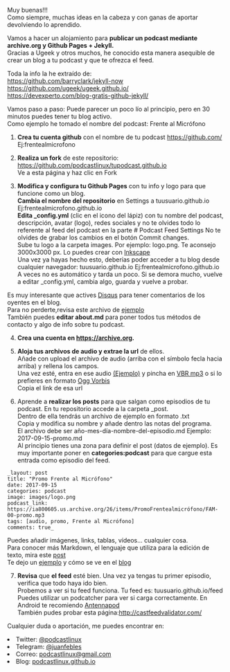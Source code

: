 Muy buenas!!!  
Como siempre, muchas ideas en la cabeza y con ganas de aportar devolviendo lo aprendido.

Vamos a hacer un alojamiento para **publicar un podcast mediante archive.org y Github Pages + Jekyll.**    
Gracias a Ugeek y otros muchos, he conocido esta manera asequible de crear un blog a tu podcast y que te ofrezca el feed.

Toda la info la he extraído de:  
<https://github.com/barryclark/jekyll-now>  
<https://github.com/ugeek/ugeek.github.io/>  
<https://devexperto.com/blog-gratis-github-jekyll/>

Vamos paso a paso: Puede parecer un poco lío al principio, pero en 30 minutos puedes tener tu blog activo.  
Como ejemplo he tomado el nombre del podcast: Frente al Micrófono

1. **Crea tu cuenta github** con el nombre de tu podcast <https://github.com/> Ej:frentealmicrofono  

2. **Realiza un fork** de este repositorio: <https://github.com/podcastlinux/tupodcast.github.io>  
Ve a esta página y haz clic en Fork

3. **Modifica y configura tu Github Pages** con tu info y logo para que funcione como un blog.  
**Cambia el nombre del repositorio** en Settings a tuusuario.github.io Ej:frentealmicrofono.github.io  
**Edita _config.yml** (clic en el icono del lápiz) con tu nombre del podcast, descripción, avatar (logo), redes sociales y no te olvides todo lo referente al feed del podcast en la parte # Podcast Feed Settings 
No te olvides de grabar los cambios en el botón Commit changes.  
Sube tu logo a la carpeta images. Por ejemplo: logo.png. Te aconsejo 3000x3000 px. Lo puedes crear con [Inkscape](https://inkscape.org/es/)  
Una vez ya hayas hecho esto, deberías poder acceder a tu blog desde cualquier navegador: tuusuario.github.io Ej:frentealmicrofono.github.io  
A veces no es automático y tarda un poco. Si se demora mucho, vuelve a editar _config.yml, cambia algo, guarda y vuelve a probar.

Es muy interesante que actives [Disqus](https://disqus.com/) para tener comentarios de los oyentes en el blog.   
Para no perderte,revisa este archivo de [ejemplo](https://github.com/podcastlinux/podcastlinux.github.io/blob/master/_config.yml)  
También puedes **editar about.md** para poner todos tus métodos de contacto y algo de info sobre tu podcast.

4. **Crea una cuenta en <https://archive.org>.**

5. **Aloja tus archivos de audio y extrae la url** de ellos.  
Añade con upload el archivo de audio (arriba con el símbolo fecla hacia arriba) y rellena los campos.  
Una vez esté, entra en ese audio [(Ejemplo)](https://archive.org/details/PL28Aniversario) y pincha en [VBR mp3](https://ia800605.us.archive.org/26/items/PL28Aniversario/PL-28-Aniversario.mp3) o si lo prefieres en formato [Ogg Vorbis](https://ia800605.us.archive.org/26/items/PL28Aniversario/PL-28-Aniversario.ogg)  
Copia el link de esa url

6. Aprende a **realizar los posts** para que salgan como episodios de tu podcast.
En tu repositorio accede a la carpeta _post.  
Dentro de ella tendrás un archivo de ejemplo en formato .txt  
Copia y modifica su nombre y añade dentro las notas del programa.  
El archivo debe ser año-mes-día-nombre-del-episodio.md Ejemplo: 2017-09-15-promo.md    
Al principio tienes una zona para definir el post (datos de ejemplo). Es muy importante poner en __categories:podcast__ para que cargue esta entrada como episodio del feed.    
~~~
_layout: post  
title: "Promo Frente al Micrófono"  
date: 2017-09-15  
categories: podcast  
image: images/logo.png  
podcast_link: https://ia800605.us.archive.org/26/items/PromoFrentealmicrófono/FAM-00-promo.mp3  
tags: [audio, promo, Frente al Micrófono]  
comments: true_  
~~~
Puedes añadir imágenes, links, tablas, vídeos... cualquier cosa.  
Para conocer más Markdown, el lenguaje que utiliza para la edición de texto, mira este [post](https://markdown.es/sintaxis-markdown/)  
Te dejo un [ejemplo](https://github.com/uGeek/ugeek.github.io/edit/master/_posts/podcast/2017-09-04-076.-Un-servidor-en-mi-casa.md) y cómo se ve en el [blog](https://ugeek.github.io/076.-Un-servidor-en-mi-casa/)

7. **Revisa** que **el feed** esté bien.
Una vez ya tengas tu primer episodio, verifica que todo haya ido bien.  
Probemos a ver si tu feed funciona. Tu feed es: tuusuario.github.io/feed
Puedes utilizar un podcatcher para ver si carga correctamente. En Android te recomiendo [Antennapod](https://play.google.com/store/apps/details?id=de.danoeh.antennapod&hl=es)  
También pudes probar esta página:<http://castfeedvalidator.com/>  


Cualquier duda o aportación, me puedes encontrar en:  
<li>Twitter: <a href="https://twitter.com/podcastlinux">@podcastlinux</a></li>
<li>Telegram: <a href="https://t.me/juanfebles">@juanfebles</a></li>
<li>Correo: <a href="mailto:podcastlinux@gmail.com">podcastlinux@gmail.com</a></li>
<li>Blog: <a href="https://podcastlinux.github.io">podcastlinux.github.io</a></li>
